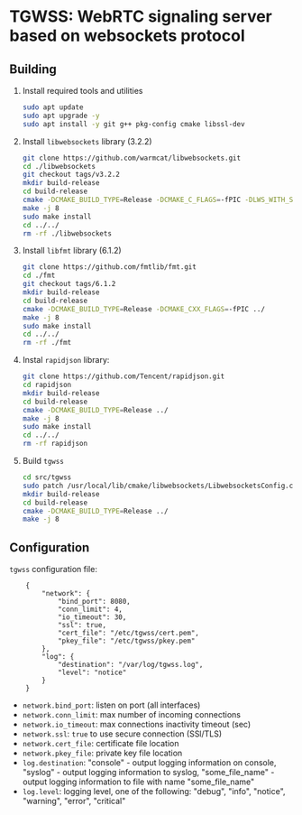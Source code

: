 # **TGWSS: WebRTC signaling server based on websockets protocol**

## Building
1. Install required tools and utilities
    ```bash
   sudo apt update
   sudo apt upgrade -y
   sudo apt install -y git g++ pkg-config cmake libssl-dev
    ```
2. Install `libwebsockets` library (3.2.2)
    ```bash
    git clone https://github.com/warmcat/libwebsockets.git
    cd ./libwebsockets
    git checkout tags/v3.2.2
    mkdir build-release
    cd build-release
    cmake -DCMAKE_BUILD_TYPE=Release -DCMAKE_C_FLAGS=-fPIC -DLWS_WITH_SHARED=OFF -DLWS_WITHOUT_TESTAPPS=ON -DLWS_WITHOUT_TEST_SERVER=ON -DLWS_WITHOUT_TEST_PING=ON -DLWS_WITHOUT_TEST_CLIENT=ON ../
    make -j 8
    sudo make install
    cd ../../
    rm -rf ./libwebsockets
    ```
3. Install `libfmt` library (6.1.2)
    ```bash
    git clone https://github.com/fmtlib/fmt.git
    cd ./fmt
    git checkout tags/6.1.2
    mkdir build-release
    cd build-release
    cmake -DCMAKE_BUILD_TYPE=Release -DCMAKE_CXX_FLAGS=-fPIC ../
    make -j 8
    sudo make install
    cd ../../
    rm -rf ./fmt
    ```
4. Instal `rapidjson` library:
    ```bash
    git clone https://github.com/Tencent/rapidjson.git
    cd rapidjson
    mkdir build-release
    cd build-release
    cmake -DCMAKE_BUILD_TYPE=Release ../
    make -j 8
    sudo make install
    cd ../../
    rm -rf rapidjson            
    ```
5. Build `tgwss`
    ```bash
    cd src/tgwss
    sudo patch /usr/local/lib/cmake/libwebsockets/LibwebsocketsConfig.cmake < ./patch/lws_static.patch
    mkdir build-release
    cd build-release
    cmake -DCMAKE_BUILD_TYPE=Release ../
    make -j 8
    ```
 
## Configuration
`tgwss` configuration file:
```
    {
        "network": {
            "bind_port": 8080,
            "conn_limit": 4,
            "io_timeout": 30,
            "ssl": true,
            "cert_file": "/etc/tgwss/cert.pem",
            "pkey_file": "/etc/tgwss/pkey.pem"
        },    
        "log": {
            "destination": "/var/log/tgwss.log",
            "level": "notice"
        }
    }
```

- `network.bind_port`: listen on port (all interfaces)
- `network.conn_limit`: max number of incoming connections
- `network.io_timeout`: max connections inactivity timeout (sec)
- `network.ssl`: `true` to use secure connection (SSl/TLS)
- `network.cert_file`: certificate file location
- `network.pkey_file`: private key file location
- `log.destination`: "console" - output logging information on console, "syslog" - output logging information to syslog, "some_file_name" - output logging information to file with name "some_file_name"
- `log.level`: logging level, one of the following: "debug", "info", "notice", "warning", "error", "critical"
